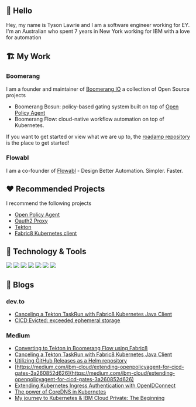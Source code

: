 ## 👋 Hello

Hey, my name is Tyson Lawrie and I am a software engineer working for EY. I'm an Australian who spent 7 years in New York working for IBM with a love for automation

<!--
Here are some ideas to get you started:
- 🔭 I’m currently working on ...
- 🌱 I’m currently learning ...
- 👯 I’m looking to collaborate on ...
- 🤔 I’m looking for help with ...
- 💬 Ask me about ...
- 📫 How to reach me: ...
- 😄 Pronouns: ...
- ⚡ Fun fact: ...
-->

## 🏗 My Work

### Boomerang

I am a founder and maintainer of [Boomerang IO](https://useboomerang.io) a collection of Open Source projects
- Boomerang Bosun: policy-based gating system built on top of [Open Policy Agent](https://www.openpolicyagent.org/)
- Boomerang Flow: cloud-native workflow automation on top of Kubernetes.

If you want to get started or view what we are up to, the [roadamp repository](https://github.com/boomerang-io/roadmap) is the place to get started!

### Flowabl

I am a co-founder of [Flowabl](https://flowabl.io) - Design Better Automation. Simpler. Faster.

## ❤️ Recommended Projects

I recommend the following projects
- [Open Policy Agent](https://github.com/open-policy-agent/opa)
- [Oauth2 Proxy](https://github.com/oauth2-proxy/oauth2-proxy)
- [Tekton](https://github.com/tektoncd)
- [Fabric8 Kubernetes client](https://github.com/fabric8io/kubernetes-client)

## 🔧 Technology & Tools

![](https://img.shields.io/badge/Editor-VS_Code-informational?style=flat&logo=visual-studio-code&logoColor=white&color=047CC0)
![](https://img.shields.io/badge/Editor-Eclipse-informational?style=flat&logo=eclipse&logoColor=white&color=047CC0)
![](https://img.shields.io/badge/Code-Java-informational?style=flat&logo=java&logoColor=white&color=047CC0)
![](https://img.shields.io/badge/Code-JavaScript-informational?style=flat&logo=javascript&logoColor=white&color=047CC0)
![](https://img.shields.io/badge/Code-Golang-informational?style=flat&logo=go&logoColor=white&color=047CC0)
![](https://img.shields.io/badge/Tools-Kubernetes-informational?style=flat&logo=kubernetes&logoColor=white&color=047CC0)
![](https://img.shields.io/badge/Tools-Red_Hat_OpenShift-informational?style=flat&logo=red-hat-open-shift&logoColor=white&color=047CC0)

## 📝 Blogs

### dev.to

- [Canceling a Tekton TaskRun with Fabric8 Kubernetes Java Client](https://dev.to/tysonlawrie/canceling-a-tekton-taskrun-with-fabric8-kubernetes-java-client-2bng)
- [CICD Evicted: exceeded ephemeral storage](https://dev.to/tysonlawrie/cicd-evicted-exceeded-ephemeral-storage-4n2h)

### Medium

- [Converting to Tekton in Boomerang Flow using Fabric8](https://tysonlawrie.medium.com/converting-to-tekton-in-boomerang-flow-using-fabric8-bb2e3212c4a1)
- [Canceling a Tekton TaskRun with Fabric8 Kubernetes Java Client](https://tysonlawrie.medium.com/canceling-a-tekton-taskrun-with-fabric8-kubernetes-java-client-1c2bd9e05d9a)
- [Utilizing GitHub Releases as a Helm repository](https://tysonlawrie.medium.com/utilizing-github-releases-as-a-helm-repository-1752e39ee645)
- [https://medium.com/ibm-cloud/extending-openpolicyagent-for-cicd-gates-3a260852d626](https://medium.com/ibm-cloud/extending-openpolicyagent-for-cicd-gates-3a260852d626)
- [Extending Kubernetes Ingress Authentication with OpenIDConnect](https://tysonlawrie.medium.com/extending-kubernetes-ingress-authentication-with-openidconnect-f28786e1f332)
- [The power of CoreDNS in Kubernetes](https://tysonlawrie.medium.com/the-power-of-coredns-in-kubernetes-e4840664d217)
- [My journey to Kubernetes & IBM Cloud Private: The Beginning](https://tysonlawrie.medium.com/my-journey-to-kubernetes-ibm-cloud-private-the-beginning-b87a8444b5e7)


